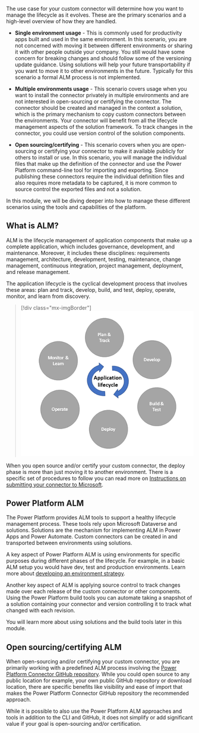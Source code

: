 The use case for your custom connector will determine how you want to manage the lifecycle as it evolves. These are the primary scenarios and a high-level overview of how they are handled.

-   **Single environment usage** - This is commonly used for productivity apps built and used in the same environment. In this scenario, you are not concerned with moving it between different environments or sharing it with other people outside your company. You still would have some concern for breaking changes and should follow some of the versioning update guidance. Using solutions will help your future transportability if you want to move it to other environments in the future. Typically for this scenario a formal ALM process is not implemented.

-   **Multiple environments usage** - This scenario covers usage when you want to install the connector privately in multiple environments and are not interested in open-sourcing or certifying the connector. The connector should be created and managed in the context a solution, which is the primary mechanism to copy custom connectors between the environments. Your connector will benefit from all the lifecycle management aspects of the solution framework. To track changes in the connector, you could use version control of the solution components.

-   **Open sourcing/certifying** - This scenario covers when you are open-sourcing or certifying your connector to make it available publicly for others to install or use. In this scenario, you will manage the individual files that make up the definition of the connector and use the Power Platform command-line tool for importing and exporting. Since publishing these connectors require the individual definition files and also requires more metadata to be captured, it is more common to source control the exported files and not a solution.

In this module, we will be diving deeper into how to manage these different scenarios using the tools and capabilities of the platform.

## What is ALM?

ALM is the lifecycle management of application components that make up a complete application, which includes governance, development, and maintenance. Moreover, it includes these disciplines: requirements management, architecture, development, testing, maintenance, change management, continuous integration, project management, deployment, and release management.

The application lifecycle is the cyclical development process that involves these areas: plan and track, develop, build, and test, deploy, operate, monitor, and learn from discovery.

> [!div class="mx-imgBorder"]
> [![Diagram of the cyclical development process of application lifecycle.](../media/diagram-application-lifecycle.png)](../media/diagram-application-lifecycle.png#lightbox)

When you open source and/or certify your custom connector, the deploy phase is more than just moving it to another environment. There is a specific set of procedures to follow you can read more on [Instructions on submitting your connector to Microsoft](https://docs.microsoft.com/connectors/custom-connectors/certification-submission/?azure-portal=true).

## Power Platform ALM

The Power Platform provides ALM tools to support a healthy lifecycle management process. These tools rely upon Microsoft Dataverse and solutions. Solutions are the mechanism for implementing ALM in Power Apps and Power Automate. Custom connectors can be created in and transported between environments using solutions.

A key aspect of Power Platform ALM is using environments for specific purposes during different phases of the lifecycle. For example, in a basic ALM setup you would have dev, test and production environments. Learn more about [developing an environment strategy](https://docs.microsoft.com/power-platform/alm/environment-strategy-alm/?azure-portal=true).

Another key aspect of ALM is applying source control to track changes made over each release of the custom connector or other components. Using the Power Platform build tools you can automate taking a snapshot of a solution containing your connector and version controlling it to track what changed with each revision.

You will learn more about using solutions and the build tools later in this module.

## Open sourcing/certifying ALM

When open-sourcing and/or certifying your custom connector, you are primarily working with a predefined ALM process involving the [Power Platform Connector GitHub repository](https://github.com/Microsoft/PowerPlatformConnectors/?azure-portal=true). While you could open source to any public location for example, your own public GitHub repository or download location, there are specific benefits like visibility and ease of import that makes the Power Platform Connector GitHub repository the recommended approach.

While it is possible to also use the Power Platform ALM approaches and tools in addition to the CLI and GitHub, it does not simplify or add significant value if your goal is open-sourcing and/or certification.